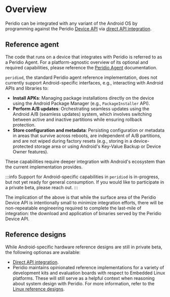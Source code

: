 # Overview

Peridio can be integrated with any variant of the Android OS by programming against the Peridio [Device API](/device-api) via [direct API integration](/integration/android/reference-designs/direct-api-integration).

## Reference agent

The code that runs on a device that integrates with Peridio is referred to as a Peridio Agent. For a platform-agnostic overview of its optional and required capabilities, please reference the [Peridio Agent](/integration/introduction#agent) documentation.

`peridiod`, the standard Peridio agent reference implementation, does not currently support Android-specific interfaces, e.g., interacting with Android APIs and libraries to:

- **Install APKs**: Managing package installations directly on the device using the Android Package Manager (e.g., `PackageInstaller` API).
- **Perform A/B updates**: Orchestrating seamless updates using the Android A/B (seamless updates) system, which involves switching between active and inactive partitions while ensuring rollback protection.
- **Store configuration and metadata**: Persisting configuration or metadata in areas that survive across reboots, are independent of A/B partitions, and are not wiped during factory resets (e.g., storing in a device-protected storage area or using Android's Key-Value Backup or Device Owner features).

These capabilities require deeper integration with Android's ecosystem than the current implementation provides.

:::info
Support for Android-specific capabilities in `peridiod` is in-progress, but not yet ready for general consumption. If you would like to participate in a private beta, please reach out.
:::

The implication of the above is that while the surface area of the Peridio Device API is intentionally small to minimize integration efforts, there will be non-repeatable engineering required to complete the last-mile of integration: the download and application of binaries served by the Peridio Device API.

## Reference designs

While Android-specific hardware reference designs are still in private beta, the following optionas are available:

- [Direct API integration](/integration/android/reference-designs/direct-api-integration).
- Peridio maintains opinionated reference implementations for a variety of development kits and evaluation boards with respect to Embedded Linux platforms. These will still serve as a helpful context when reasoning about system design with Peridio. For more information, refer to the [Linux reference designs](/integration/linux/overview#reference-designs).
